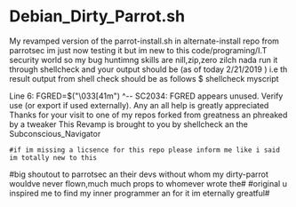 # Debian_Dirty_Parrot.sh
My revamped version of the parrot-install.sh in alternate-install repo from parrotsec
im just now testing it but im new to this code/programing/I.T security world so my bug huntimng skills are nill,zip,zero zilch nada run it through shellcheck and your output should be (as of today 2/21/2019 ) i.e th result output from shell check should be as follows $ shellcheck myscript
 
Line 6:
    FGRED=$("\033[41m")
    ^-- SC2034: FGRED appears unused. Verify use (or export if used externally).
    Any an all help is greatly appreciated
    Thanks for your visit to one of my repos forked from greatness an phreaked by a tweaker
    This Revamp is brought to you by shellcheck an the Subconscious_Navigator
    
    #if im missing a licsence for this repo please inform me like i said im totally new to this 
  #big shoutout to parrotsec an their devs without whom my dirty-parrot wouldve never flown,much much props to whomever wrote the# #original u inspired me to find my inner programmer an for it im eternally greatful#
